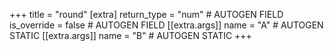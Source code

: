 +++
title = "round"
[extra]
return_type = "num" # AUTOGEN FIELD
is_override = false # AUTOGEN FIELD
[[extra.args]]
name = "A" # AUTOGEN STATIC
[[extra.args]]
name = "B" # AUTOGEN STATIC
+++